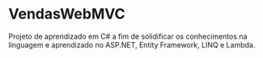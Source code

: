 # VendasWebMVC
Projeto de aprendizado em C# a fim de solidificar os conhecimentos na linguagem e aprendizado no ASP.NET, Entity Framework, LINQ e Lambda.
